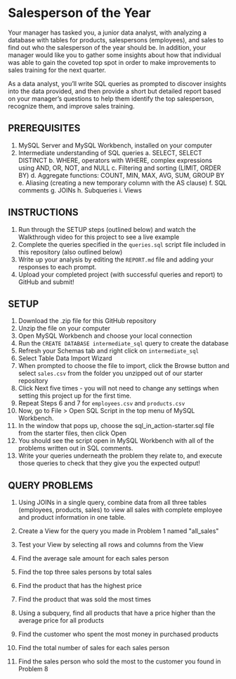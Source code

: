 # Salesperson of the Year

Your manager has tasked you, a junior data analyst, with analyzing a database with tables for products, salespersons (employees), and sales to find out who the salesperson of the year should be. In addition, your manager would like you to gather some insights about how that individual was able to gain the coveted top spot in order to make improvements to sales training for the next quarter.

As a data analyst, you’ll write SQL queries as prompted to discover insights into the data provided, and then provide a short but detailed report based on your manager’s questions to help them identify the top salesperson, recognize them, and improve sales training.

## PREREQUISITES

1. MySQL Server and MySQL Workbench, installed on your computer
2. Intermediate understanding of SQL queries
   a. SELECT, SELECT DISTINCT
   b. WHERE, operators with WHERE, complex expressions using AND, OR, NOT, and NULL
   c. Filtering and sorting (LIMIT, ORDER BY)
   d. Aggregate functions: COUNT, MIN, MAX, AVG, SUM, GROUP BY
   e. Aliasing (creating a new temporary column with the AS clause)
   f. SQL comments
   g. JOINs
   h. Subqueries
   i. Views

## INSTRUCTIONS

1. Run through the SETUP steps (outlined below) and watch the Walkthrough video for this project to see a live example
2. Complete the queries specified in the `queries.sql` script file included in this repository (also outlined below)
3. Write up your analysis by editing the `REPORT.md` file and adding your responses to each prompt.
4. Upload your completed project (with successful queries and report) to GitHub and submit!

## SETUP

1. Download the .zip file for this GitHub repository
2. Unzip the file on your computer
3. Open MySQL Workbench and choose your local connection
4. Run the `CREATE DATABASE intermediate_sql` query to create the database
5. Refresh your Schemas tab and right click on `intermediate_sql`
6. Select Table Data Import Wizard
7. When prompted to choose the file to import, click the Browse button and select `sales.csv` from the folder you unzipped out of our starter repository
8. Click Next five times - you will not need to change any settings when setting this project up for the first time.
9. Repeat Steps 6 and 7 for `employees.csv` and `products.csv`
10. Now, go to File > Open SQL Script in the top menu of MySQL Workbench.
11. In the window that pops up, choose the sql_in_action-starter.sql file from the starter files, then click Open
12. You should see the script open in MySQL Workbench with all of the problems written out in SQL comments.
13. Write your queries underneath the problem they relate to, and execute those queries to check that they give you the expected output!

## QUERY PROBLEMS

1. Using JOINs in a single query, combine data from all three tables (employees, products, sales) to view all sales with complete employee and product information in one table.

2. Create a View for the query you made in Problem 1 named "all_sales"

3. Test your View by selecting all rows and columns from the View

4. Find the average sale amount for each sales person

5. Find the top three sales persons by total sales

6. Find the product that has the highest price

7. Find the product that was sold the most times

8. Using a subquery, find all products that have a price higher than the average price for all products

9. Find the customer who spent the most money in purchased products

10. Find the total number of sales for each sales person

11. Find the sales person who sold the most to the customer you found in Problem 8
